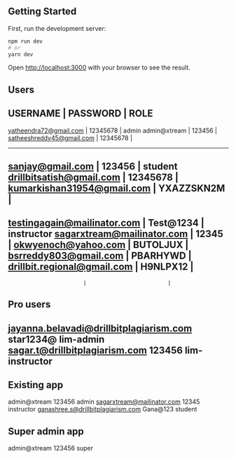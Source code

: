 ## Getting Started

First, run the development server:

```bash
npm run dev
# or
yarn dev
```
Open [http://localhost:3000](http://localhost:3000) with your browser to see the result.

Users
---------------------------------------------------------------------------------
USERNAME                    |     PASSWORD             |       ROLE
---------------------------------------------------------------------------------
yatheendra72@gmail.com      |     12345678             |       admin
admin@xtream                |     123456               | 
satheeshreddy45@gmail.com   |     12345678             | 

---------------------------------------------------------------------------------
sanjay@gmail.com            |     123456               |       student
drillbitsatish@gmail.com    |     12345678             |       
kumarkishan31954@gmail.com  |     YXAZZSKN2M           |
---------------------------------------------------------------------------------
testingagain@mailinator.com |     Test@1234            |       instructor
sagarxtream@mailinator.com  |     12345                | 
okwyenoch@yahoo.com         |     BUTOLJUX             |
bsrreddy803@gmail.com       |     PBARHYWD             |
drillbit.regional@gmail.com |     H9NLPX12             |
---------------------------------------------------------------------------------
                            |                          |         
Pro users 
---------------------------------------------------------------------------------
jayanna.belavadi@drillbitplagiarism.com      star1234@                      lim-admin
sagar.t@drillbitplagiarism.com               123456                      lim-instructor
---------------------------------------------------------------------------------

Existing app 
---------------------------------------------------------------------------------
admin@xtream                         123456                        admin
sagarxtream@mailinator.com           12345                         instructor
ganashree.s@drillbitplagiarism.com   Gana@123                      student

Super admin app 
---------------------------------------------------------------------------------
admin@xtream                         123456                        super
